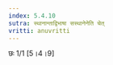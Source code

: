```yaml
---
index: 5.4.10
sutra: स्थानान्ताद्विभाषा सस्थानेनेति चेत्‌
vritti: anuvritti
---
```


 छः 1/1 [5।4।9]